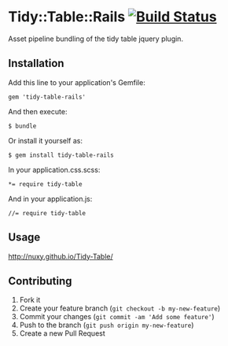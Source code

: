 # Tidy::Table::Rails [![Build Status](https://travis-ci.org/dbackowski/tidy-table-rails.svg?branch=master)](https://travis-ci.org/dbackowski/tidy-table-rails)

Asset pipeline bundling of the tidy table jquery plugin.

## Installation

Add this line to your application's Gemfile:

    gem 'tidy-table-rails'

And then execute:

    $ bundle

Or install it yourself as:

    $ gem install tidy-table-rails

In your application.css.scss:

    *= require tidy-table

And in your application.js:

    //= require tidy-table

## Usage

http://nuxy.github.io/Tidy-Table/

## Contributing

1. Fork it
2. Create your feature branch (`git checkout -b my-new-feature`)
3. Commit your changes (`git commit -am 'Add some feature'`)
4. Push to the branch (`git push origin my-new-feature`)
5. Create a new Pull Request

